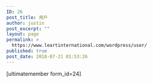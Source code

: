 ```yaml
---
ID: 26
post_title: 用戶
author: justin
post_excerpt: ""
layout: page
permalink: >
  https://www.leartinternational.com/wordpress/user/
published: true
post_date: 2018-07-21 01:53:26
---
```

[ultimatemember form_id=24]